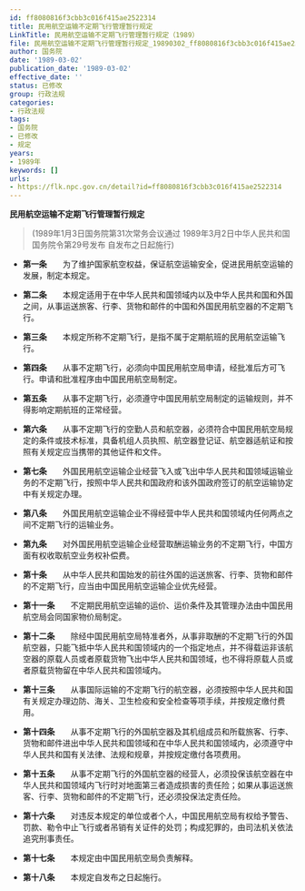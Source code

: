 ```yaml
---
id: ff8080816f3cbb3c016f415ae2522314
title: 民用航空运输不定期飞行管理暂行规定
LinkTitle: 民用航空运输不定期飞行管理暂行规定（1989）
file: 民用航空运输不定期飞行管理暂行规定_19890302_ff8080816f3cbb3c016f415ae2522314.docx
author: 国务院
date: '1989-03-02'
publication_date: '1989-03-02'
effective_date: ''
status: 已修改
group: 行政法规
categories:
- 行政法规
tags:
- 国务院
- 已修改
- 规定
years:
- 1989年
keywords: []
urls:
- https://flk.npc.gov.cn/detail?id=ff8080816f3cbb3c016f415ae2522314
---
```


**民用航空运输不定期飞行管理暂行规定**

> (1989年1月3日国务院第31次常务会议通过 1989年3月2日中华人民共和国国务院令第29号发布 自发布之日起施行)

- **第一条**　　为了维护国家航空权益，保证航空运输安全，促进民用航空运输的发展，制定本规定。

- **第二条**　　本规定适用于在中华人民共和国领域内以及中华人民共和国和外国之间，从事运送旅客、行李、货物和邮件的中国和外国民用航空器的不定期飞行。

- **第三条**　　本规定所称不定期飞行，是指不属于定期航班的民用航空运输飞行。

- **第四条**　　从事不定期飞行，必须向中国民用航空局申请，经批准后方可飞行。申请和批准程序由中国民用航空局制定。

- **第五条**　　从事不定期飞行，必须遵守中国民用航空局制定的运输规则，并不得影响定期航班的正常经营。

- **第六条**　　从事不定期飞行的空勤人员和航空器，必须符合中国民用航空局规定的条件或技术标准，具备机组人员执照、航空器登记证、航空器适航证和按照有关规定应当携带的其他证件和文件。

- **第七条**　　外国民用航空运输企业经营飞入或飞出中华人民共和国领域运输业务的不定期飞行，按照中华人民共和国政府和该外国政府签订的航空运输协定中有关规定办理。

- **第八条**　　外国民用航空运输企业不得经营中华人民共和国领域内任何两点之间不定期飞行的运输业务。

- **第九条**　　对外国民用航空运输企业经营取酬运输业务的不定期飞行，中国方面有权收取航空业务权补偿费。

- **第十条**　　从中华人民共和国始发的前往外国的运送旅客、行李、货物和邮件的不定期飞行，应当由中国民用航空运输企业优先经营。

- **第十一条**　　不定期民用航空运输的运价、运价条件及其管理办法由中国民用航空局会同国家物价局制定。

- **第十二条**　　除经中国民用航空局特准者外，从事非取酬的不定期飞行的外国航空器，只能飞抵中华人民共和国领域内的一个指定地点，并不得载运非该航空器的原载人员或者原载货物飞出中华人民共和国领域，也不得将原载人员或者原载货物留在中华人民共和国领域内。

- **第十三条**　　从事国际运输的不定期飞行的航空器，必须按照中华人民共和国有关规定办理边防、海关、卫生检疫和安全检查等项手续，并按规定缴付费用。

- **第十四条**　　从事不定期飞行的外国航空器及其机组成员和所载旅客、行李、货物和邮件进出中华人民共和国领域和在中华人民共和国领域内，必须遵守中华人民共和国有关法律、法规和规章，并按规定缴付各项费用。

- **第十五条**　　从事不定期飞行的外国航空器的经营人，必须投保该航空器在中华人民共和国领域内飞行时对地面第三者造成损害的责任险；如果从事运送旅客、行李、货物和邮件的不定期飞行，还必须投保法定责任险。

- **第十六条**　　对违反本规定的单位或者个人，中国民用航空局有权给予警告、罚款、勒令中止飞行或者吊销有关证件的处罚；构成犯罪的，由司法机关依法追究刑事责任。

- **第十七条**　　本规定由中国民用航空局负责解释。

- **第十八条**　　本规定自发布之日起施行。
